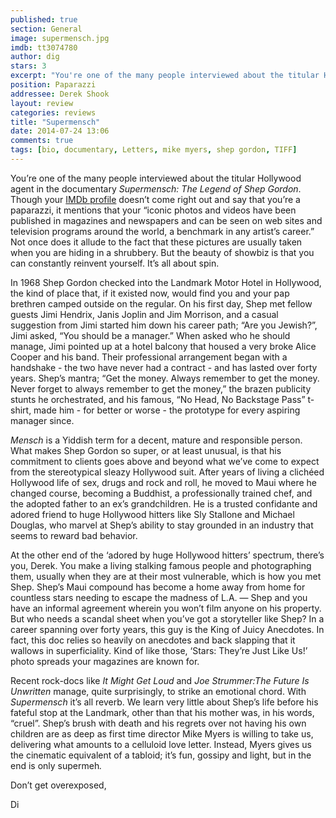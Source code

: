 ```yaml
---
published: true
section: General
image: supermensch.jpg
imdb: tt3074780
author: dig
stars: 3
excerpt: "You're one of the many people interviewed about the titular Hollywood agent in the documentary Supermensch: The Legend of Shep Gordon."
position: Paparazzi
addressee: Derek Shook
layout: review
categories: reviews
title: "Supermensch"
date: 2014-07-24 13:06
comments: true
tags: [bio, documentary, Letters, mike myers, shep gordon, TIFF]
---
```

<p class="Normal1">You&rsquo;re one of the many people interviewed about the titular Hollywood agent in the documentary <em>Supermensch: The Legend of Shep Gordon</em>. Though your <a href="http://www.imdb.com/name/nm6410677/">IMDb profile</a> doesn&rsquo;t come right out and say that you&rsquo;re a paparazzi, it mentions that your &ldquo;iconic photos and videos have been published in magazines and newspapers and can be seen on web sites and television programs around the world, a benchmark in any artist&#8217;s career.&rdquo; Not once does it allude to the fact that these pictures are usually taken when you are hiding in a shrubbery. But the beauty of showbiz is that you can constantly reinvent yourself. It&rsquo;s all about spin.</p>
<p class="Normal1">In 1968 Shep Gordon checked into the Landmark Motor Hotel in Hollywood, the kind of place that, if it existed now, would find you and your pap brethren camped outside on the regular. On his first day, Shep met fellow guests Jimi Hendrix, Janis Joplin and Jim Morrison, and a casual suggestion from Jimi started him down his career path; &ldquo;Are you Jewish?&rdquo;, Jimi asked, &ldquo;You should be a manager.&rdquo; When asked who he should manage, Jimi pointed up at a hotel balcony that housed a very broke Alice Cooper and his band. Their professional arrangement began with a handshake - the two have never had a contract - and has lasted over forty years. Shep&rsquo;s mantra; &ldquo;Get the money. Always remember to get the money. Never forget to always remember to get the money,&rdquo; the brazen publicity stunts he orchestrated, and his famous, &ldquo;No Head, No Backstage Pass&rdquo; t-shirt, made him - for better or worse - the prototype for every aspiring manager since.</p>
<p class="Normal1"><em>Mensch</em> is a Yiddish term for a decent, mature and responsible person. What makes Shep Gordon so super, or at least unusual, is that his commitment to clients goes above and beyond what we&rsquo;ve come to expect from the stereotypical sleazy Hollywood suit. After years of living a clich&eacute;ed Hollywood life of sex, drugs and rock and roll, he moved to Maui where he changed course, becoming a Buddhist, a professionally trained chef, and the adopted father to an ex&rsquo;s grandchildren. He is a trusted confidante and adored friend to huge Hollywood hitters like Sly Stallone and Michael Douglas, who marvel at Shep&rsquo;s ability to stay grounded in an industry that seems to reward bad behavior.</p>
<p class="Normal1">At the other end of the &lsquo;adored by huge Hollywood hitters&rsquo; spectrum, there&rsquo;s you, Derek. You make a living stalking famous people and photographing them, usually when they are at their most vulnerable, which is how you met Shep. Shep&rsquo;s Maui compound has become a home away from home for countless stars needing to escape the madness of L.A. &mdash; Shep and you have an informal agreement wherein you won&rsquo;t film anyone on his property. But who needs a scandal sheet when you&rsquo;ve got a storyteller like Shep? In a career spanning over forty years, this guy is the King of Juicy Anecdotes. In fact, this doc relies so heavily on anecdotes and back slapping that it wallows in superficiality. Kind of like those, &lsquo;Stars: They&rsquo;re Just Like Us!&rsquo; photo spreads your magazines are known for.<span style="font-size:12px;">&nbsp;</span></p>
<p class="Normal1">Recent rock-docs like <em>It Might Get Loud</em> and <em>Joe Strummer:The Future Is Unwritten</em> manage, quite surprisingly, to strike an emotional chord. With <em>Supermensch </em>it&rsquo;s all reverb. We learn very little about Shep&rsquo;s life before his fateful stop at the Landmark, other than that his mother was, in his words, &ldquo;cruel&rdquo;. Shep&rsquo;s brush with death and his regrets over not having his own children are as deep as first time director Mike Myers is willing to take us, delivering what amounts to a celluloid love letter. Instead, Myers gives us the cinematic equivalent of a tabloid; it&rsquo;s fun, gossipy and light, but in the end is only supermeh<em>.</em></p>
<p class="Normal1">Don&rsquo;t get overexposed,</p>
<p class="Normal1">Di</p>
